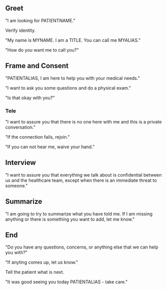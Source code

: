 ## Greet

"I am looking for PATIENTNAME."

Verify identity.

"My name is MYNAME. I am a TITLE. You can call me MYALIAS."

"How do you want me to call you?"

## Frame and Consent

"PATIENTALIAS, I am here to help you with your medical needs."

"I want to ask you some questions and do a physical exam."

"Is that okay with you?"

### Tele

"I want to assure you that there is no one here with me and this is a private conversation."

"If the connection fails, rejoin."

"If you can not hear me, waive your hand."

## Interview

"I want to assure you that everything we talk about is confidential between us and the healthcare team, except when there is an immediate threat to someone."

## Summarize

"I am going to try to summarize what you have told me. If I am missing anything or there is something you want to add, let me know."

## End

"Do you have any questions, concerns, or anything else that we can help you with?"

"If anyting comes up, let us know."

Tell the patient what is next.

"It was good seeing you today PATIENTALIAS - take care."
